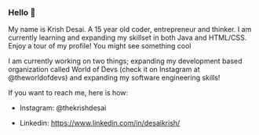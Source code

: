 ### Hello 👋

My name is Krish Desai. A 15 year old coder, entrepreneur and thinker. I am currently learning and expanding my skillset in both Java and HTML/CSS. Enjoy a tour of my profile! You might see something cool 

I am currently working on two things; expanding my development based organization called World of Devs (check it on Instagram at @theworldofdevs) and expanding my software engineering skills! 

If you want to reach me, here is how:
- Instagram: @thekrishdesai

- Linkedin: https://www.linkedin.com/in/desaikrish/




<!--
**KrishDesai/KrishDesai** is a ✨ _special_ ✨ repository because its `README.md` (this file) appears on your GitHub profile.

Here are some ideas to get you started:

- 🔭 I’m currently working on ...
- 🌱 I’m currently learning ...
- 👯 I’m looking to collaborate on ...
- 🤔 I’m looking for help with ...
- 💬 Ask me about ...
- 📫 How to reach me: ...
- 😄 Pronouns: ...
- ⚡ Fun fact: ...
-->
